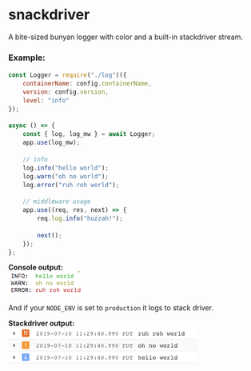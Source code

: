 # snackdriver

A bite-sized bunyan logger with color and a built-in stackdriver stream.

### Example:

```javascript
const Logger = require("./log")({
	containerName: config.containerName,
	version: config.version,
	level: "info"
});

async () => {
	const { log, log_mw } = await Logger;
	app.use(log_mw);

	// info
	log.info("hello world");
	log.warn("oh no world");
	log.error("ruh roh world");

	// middleware usage
	app.use((req, res, next) => {
		req.log.info("huzzah!");

		next();
	});
};
```

**Console output:**  
![alt text](console.png "Pretty huh?")

And if your `NODE_ENV` is set to `production` it logs to stack driver.

**Stackdriver output:**  
![alt text](stackdriver.png "noice!")
